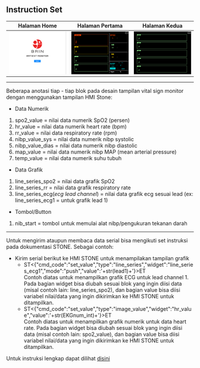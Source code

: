 ## Instruction Set

| Halaman Home | Halaman Pertama | Halaman Kedua |
| --- | --- | --- |
|<img src = "https://github.com/jidan-fikri/vital-sign-patient-monitoring/blob/master/stone-design/image/home_page.png" width="1000"/>|<img src = "https://github.com/jidan-fikri/vital-sign-patient-monitoring/blob/master/stone-design/image/first_page.png" width="1000"/>|<img src = "https://github.com/jidan-fikri/vital-sign-patient-monitoring/blob/master/stone-design/image/second_page.png" width="1000"/>|

---
Beberapa anotasi tiap - tiap blok pada desain tampilan vital sign monitor dengan menggunakan tampilan HMI Stone:
- Data Numerik
1. spo2_value = nilai data numerik SpO2 (persen)
2. hr_value = nilai data numerik heart rate (bpm)
3. rr_value = nilai data respiratory rate (rpm)
4. nibp_value_sys = nilai data numerik nibp systolic
5. nibp_value_dias = nilai data numerik nibp diastolic
6. map_value = nilai data numerik nibp MAP (mean arterial pressure)
7. temp_value = nilai data numerik suhu tubuh

- Data Grafik
1. line_series_spo2 = nilai data grafik SpO2
2. line_series_rr = nilai data grafik respiratory rate
3. line_series_ecg(*ecg lead channel*) = nilai data grafik ecg sesuai lead (ex: line_series_ecg1 = untuk grafik lead 1)

- Tombol/Button
1. nib_start = tombol untuk memulai alat nibp/pengukuran tekanan darah

---
Untuk mengirim ataupun membaca data serial bisa mengikuti set instruksi pada dokumentasi STONE. Sebagai contoh:
- Kirim serial berikut ke HMI STONE untuk menampilakan tampilan grafik
  - ST<{"cmd_code":"set_value","type":"line_series","widget":"line_series_ecg1","mode":"push","value":'+str(lead1)+'}>ET \
    Contoh diatas untuk menampilkan grafik ECG untuk lead channel 1. Pada bagian widget bisa diubah sesuai blok yang ingin diisi data (misal contoh lain: line_series_spo2), dan bagian value bisa diisi variabel nilai/data yang ingin dikirimkan ke HMI STONE untuk ditampilkan.
  - ST<{"cmd_code":"set_value","type":"image_value","widget":"hr_value","value":'+str(EKGnum_int)+'}>ET \
    Contoh diatas untuk menampilkan grafik numerik untuk data heart rate. Pada bagian widget bisa diubah sesuai blok yang ingin diisi data (misal contoh lain: spo2_value), dan bagian value bisa diisi variabel nilai/data yang ingin dikirimkan ke HMI STONE untuk ditampilkan.

Untuk instruksi lengkap dapat dilihat [disini](https://github.com/jidan-fikri/vital-sign-patient-monitoring/blob/71c8a120824c5e0fd543c57070f030e95487ef7c/stone-design/%23Instruction%20Sets%20V1.5RC-20220615.pdf)
